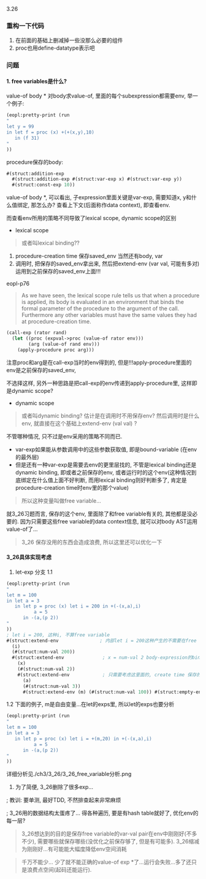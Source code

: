 3.26
### 重构一下代码

1. 在前面的基础上删减掉一些没那么必要的组件
2. proc也用define-datatype表示吧

### 问题
#### 1. free variables是什么?

value-of body * 
对body求value-of, 里面的每个subexpression都需要env, 举一个例子:
```scheme
(eopl:pretty-print (run
"
let y = 99
in let f = proc (x) +(+(x,y),10)
   in (f 31)
"
))
```

procedure保存的body:
```scheme
#(struct:addition-exp
  #(struct:addition-exp #(struct:var-exp x) #(struct:var-exp y))
  #(struct:const-exp 10))
```
value-of body *, 可以看出, 子expression里面关键是var-exp, 需要知道x, y和什么值绑定, 那怎么办? 查看上下文(后面称作data context), 即查看env. 

而查看env所用的策略不同导致了lexical scope, dynamic scope的区别

* lexical scope

> 或者叫lexical binding??

1. procedure-creation time 保存saved_env 当然还有body, var
2. 调用时, 把保存的saved_env拿出来, 然后把extend-env (var val, 可能有多对)运用到之前保存的saved_env上面!!!

eopl-p76
> As we have seen, the lexical scope rule tells us that when a procedure is applied, its body is evaluated 
> in an environment that binds the formal parameter of the procedure to the argument of the call. 
> Furthermore any other variables must have the same values they had at procedure-creation time.

```scheme
(call-exp (rator rand)
  (let ((proc (expval->proc (value-of rator env)))
        (arg (value-of rand env)))
    (apply-procedure proc arg)))
```
注意proc和arg是在call-exp当时的env得到的, 但是!!!apply-procedure里面的env是之前保存的saved_env, 

不选择这样, 另外一种思路是把call-exp的env传递到apply-procedure里, 这样即是dynamic scope?

* dynamic scope
> 或者叫dynamic binding?
估计是在调用时不用保存env?
然后调用时是什么env, 就直接在这个基础上extend-env (val val) ?


不管哪种情况, 只不过是env采用的策略不同而已. 
* var-exp如果能从参数调用中的这些参数获取值, 即是bound-variable (在env的最外层)
* 但是还有一种var-exp是需要去env的更里层找的, 不管是lexical binding还是dynamic binding, 即或者之前保存的env, 或者运行时的这个env(这种情况到底绑定在什么值上面不好判断, 而用lexical binding则好判断多了, 肯定是procedure-creation time时env里的那个value)
> 所以这种变量叫做free variable...

就3_26习题而言, 保存的这个env, 里面除了和free variable有关的, 其他都是没必要的. 因为只需要这些free variable的data context信息, 就可以对body AST运用value-of了...
> 3_26 保存没用的东西会造成浪费, 所以这里还可以优化一下


#### 3_26具体实现考虑

1. let-exp 分支
1.1
```scheme
(eopl:pretty-print (run
"
let m = 100
in let a = 3    
   in let p = proc (x) let i = 200 in +(-(x,a),i)
          a = 5    
      in -(a,(p 2))
"
))
; let i = 200, 这种i, 不算free variable
#(struct:extend-env               ; 内部let i = 200这种产生的不需要在free variable函数里考虑, 也不是自由变量
  (i)
  (#(struct:num-val 200))
  #(struct:extend-env              ; x = num-val 2 body-expression的binding参数, 不是自由变量
    (x)
    (#(struct:num-val 2))
    #(struct:extend-env            ; 只需要考虑这里面的, create time 保存的env里面的哪些是free variable
      (a)
      (#(struct:num-val 3))
      #(struct:extend-env (m) (#(struct:num-val 100)) #(struct:empty-env)))))
```
1.2
下面的例子, m是自由变量...在let的exps里, 所以let的exps也要分析
```scheme
(eopl:pretty-print (run
"
let m = 100
in let a = 3    
   in let p = proc (x) let i = +(m,20) in +(-(x,a),i)
          a = 5    
      in -(a,(p 2))
"
))
```
详细分析见./ch3/3_26/3_26_free_variable分析.png

1. 为了简便, 3_26删除了很多exp...

; 教训: 要单测, 最好TDD, 不然排查起来非常麻烦

; 3_26用的数据结构太蛋疼了... 得各种遍历, 要是有hash table就好了, 优化env的每一层?

> 3_26想达到的目的是保存free variable的var-val pair在env中刚刚好(不多不少), 需要哪些就保存哪些(没优化之前保存够了, 但是有可能多).
> 3_26缩减为刚刚好...有可能能大幅度降低env空间消耗

> 千万不能少... 少了就不能正确的value-of exp *了...运行会失败...多了还只是浪费点空间(起码还能运行).
